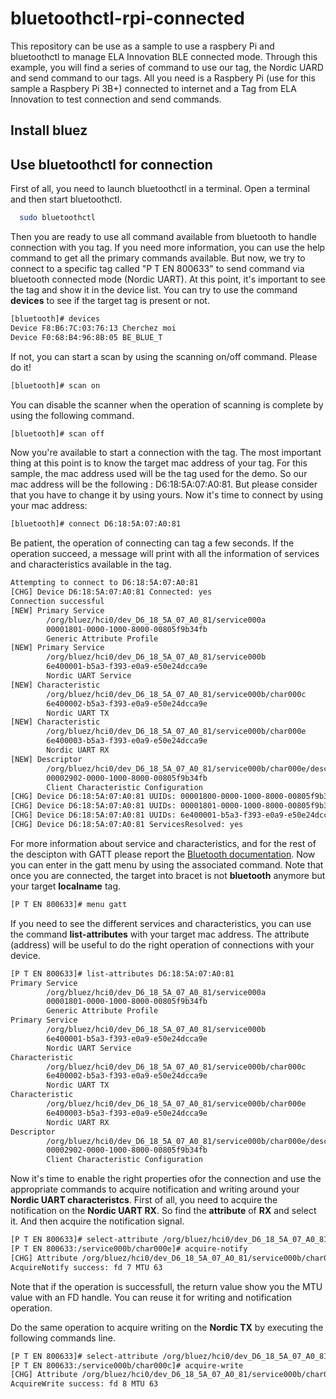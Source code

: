 # bluetoothctl-rpi-connected
This repository can be use as a sample to use a raspbery Pi and bluetoothctl to manage ELA Innovation BLE connected mode. Through this example, you will find a series of command to use our tag, the Nordic UARD and send command to our tags. All you need is a Raspbery Pi (use for this sample a Raspbery Pi 3B+) connected to internet and a Tag from ELA Innovation to test connection and send commands.

## Install bluez

## Use bluetoothctl for connection
First of all, you need to launch bluetoothctl in a terminal. Open a terminal and then start bluetoothctl.
```bash
  sudo bluetoothctl
```

Then you are ready to use all command available from bluetooth to handle connection with you tag. If you need more information, you can use the help command to get all the primary commands available. But now, we try to connect to a specific tag called "P T EN 800633" to send command via bluetooth connected mode (Nordic UART). At this point, it's important to see the tag and show it in the device list. You can try to use the command **devices** to see if the target tag is present or not.
```bash
[bluetooth]# devices
Device F8:B6:7C:03:76:13 Cherchez moi
Device F0:68:B4:96:8B:05 BE_BLUE_T
```

If not, you can start a scan by using the scanning on/off command. Please do it!
```bash
[bluetooth]# scan on
```
You can disable the scanner when the operation of scanning is complete by using the following command.
```bash
[bluetooth]# scan off
```

Now you're available to start a connection with the tag. The most important thing at this point is to know the target mac address of your tag. For this sample, the mac address used will be the tag used for the demo. So our mac address will be the following : D6:18:5A:07:A0:81. But please consider that you have to change it by using yours.
Now it's time to connect by using your mac address:
```bash
[bluetooth]# connect D6:18:5A:07:A0:81
```

Be patient, the operation of connecting can tag a few seconds. If the operation succeed, a message will print with all the information of services and characteristics available in the tag.
```bash
Attempting to connect to D6:18:5A:07:A0:81
[CHG] Device D6:18:5A:07:A0:81 Connected: yes
Connection successful
[NEW] Primary Service
        /org/bluez/hci0/dev_D6_18_5A_07_A0_81/service000a
        00001801-0000-1000-8000-00805f9b34fb
        Generic Attribute Profile
[NEW] Primary Service
        /org/bluez/hci0/dev_D6_18_5A_07_A0_81/service000b
        6e400001-b5a3-f393-e0a9-e50e24dcca9e
        Nordic UART Service
[NEW] Characteristic
        /org/bluez/hci0/dev_D6_18_5A_07_A0_81/service000b/char000c
        6e400002-b5a3-f393-e0a9-e50e24dcca9e
        Nordic UART TX
[NEW] Characteristic
        /org/bluez/hci0/dev_D6_18_5A_07_A0_81/service000b/char000e
        6e400003-b5a3-f393-e0a9-e50e24dcca9e
        Nordic UART RX
[NEW] Descriptor
        /org/bluez/hci0/dev_D6_18_5A_07_A0_81/service000b/char000e/desc0010
        00002902-0000-1000-8000-00805f9b34fb
        Client Characteristic Configuration
[CHG] Device D6:18:5A:07:A0:81 UUIDs: 00001800-0000-1000-8000-00805f9b34fb
[CHG] Device D6:18:5A:07:A0:81 UUIDs: 00001801-0000-1000-8000-00805f9b34fb
[CHG] Device D6:18:5A:07:A0:81 UUIDs: 6e400001-b5a3-f393-e0a9-e50e24dcca9e
[CHG] Device D6:18:5A:07:A0:81 ServicesResolved: yes
```

For more information about service and characteristics, and for the rest of the descipton with GATT please report the [Bluetooth documentation][here_bluetooth_gatt]. Now you can enter in the gatt menu by using the associated command. Note that once you are connected, the target into bracet is not **bluetooth** anymore but your target **localname** tag.
```bash
[P T EN 800633]# menu gatt
```

If you need to see the different services and characteristics, you can use the command **list-attributes** with your target mac address. The attribute (address) will be useful to do the right operation of connections with your device.
```bash
[P T EN 800633]# list-attributes D6:18:5A:07:A0:81
Primary Service
        /org/bluez/hci0/dev_D6_18_5A_07_A0_81/service000a
        00001801-0000-1000-8000-00805f9b34fb
        Generic Attribute Profile
Primary Service
        /org/bluez/hci0/dev_D6_18_5A_07_A0_81/service000b
        6e400001-b5a3-f393-e0a9-e50e24dcca9e
        Nordic UART Service
Characteristic
        /org/bluez/hci0/dev_D6_18_5A_07_A0_81/service000b/char000c
        6e400002-b5a3-f393-e0a9-e50e24dcca9e
        Nordic UART TX
Characteristic
        /org/bluez/hci0/dev_D6_18_5A_07_A0_81/service000b/char000e
        6e400003-b5a3-f393-e0a9-e50e24dcca9e
        Nordic UART RX
Descriptor
        /org/bluez/hci0/dev_D6_18_5A_07_A0_81/service000b/char000e/desc0010
        00002902-0000-1000-8000-00805f9b34fb
        Client Characteristic Configuration
```

Now it's time to enable the right properties ofor the connection and use the appropriate commands to acquire notification and writing around your **Nordic UART characteristcs**. First of all, you need to acquire the notification on the **Nordic UART RX**. So find the **attribute** of **RX** and select it. And then acquire the notification signal.
```bash
[P T EN 800633]# select-attribute /org/bluez/hci0/dev_D6_18_5A_07_A0_81/service000b/char0000e
[P T EN 800633:/service000b/char000e]# acquire-notify
[CHG] Attribute /org/bluez/hci0/dev_D6_18_5A_07_A0_81/service000b/char000e NotifyAcquired: yes
AcquireNotify success: fd 7 MTU 63
```
Note that if the operation is successfull, the return value show you the MTU value with an FD handle. You can reuse it for writing and notification operation. 

Do the same operation to acquire writing on the **Nordic TX** by executing the following commands line.
```bash
[P T EN 800633]# select-attribute /org/bluez/hci0/dev_D6_18_5A_07_A0_81/service000b/char0000c
[P T EN 800633:/service000b/char000c]# acquire-write
[CHG] Attribute /org/bluez/hci0/dev_D6_18_5A_07_A0_81/service000b/char000c WriteAcquired: yes
AcquireWrite success: fd 8 MTU 63
```

[here_bluetooth_gatt]: https://www.bluetooth.com/specifications/gatt/
